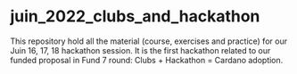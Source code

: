 # juin_2022_clubs_and_hackathon
This repository hold all the material (course, exercises and practice) for our Juin 16, 17, 18 hackathon session. It is the first hackathon related to our funded proposal in Fund 7 round: Clubs + Hackathon = Cardano adoption. 
